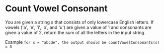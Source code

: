 # Count Vowel Consonant

You are given a string s that consists of only lowercase English letters. If vowels ('a', 'e', 'i', 'o', and 'u') are given a value of 1 and consonants are given a value of 2, return the sum of all the letters in the input string.

Example
`for s = "abcde", the output should be countVowelConsonants(s) = 8`
